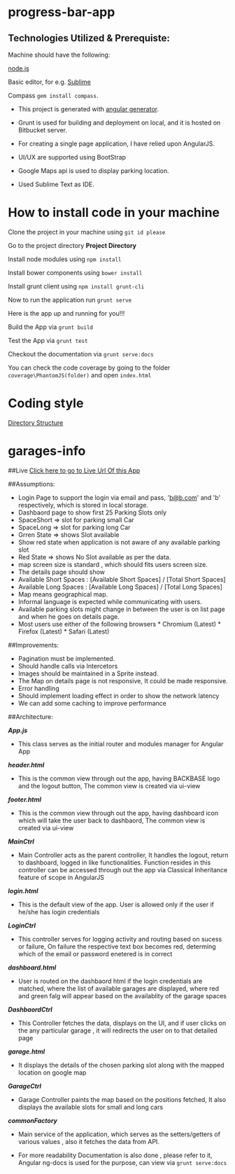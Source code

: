 # progress-bar-app



## Technologies Utilized & Prerequiste:

Machine should have the following: 

[node.js](https://nodejs.org/)

Basic editor, for e.g. [Sublime](https://www.sublimetext.com/)

Compass ``gem install compass``.

* This project is generated with [angular generator](https://github.com/yeoman/generator-angular).
 
* Grunt is used for building and deployment on local, and it is hosted on Bitbucket server.
 
* For creating a single page application, I have relied upon AngularJS.
 
* UI/UX are supported using BootStrap
 
* Google Maps api is used to display parking location.
 
* Used Sublime Text as IDE.

# How to install code in your machine

Clone the project in your machine using ``git id please``

Go to the project directory **Project Directory**

Install node modules using ``npm install``

Install bower components using ``bower install``

Install grunt client using ``npm install grunt-cli``

Now to run the application run ``grunt serve``

Here is the app up and running for you!!!

Build the App via `` grunt build ``

Test the App via `` grunt test ``

Checkout the documentation via `` grunt serve:docs ``


You can check the code coverage by going to the folder `` coverage\PhantomJS(folder) `` and open `` index.html ``


# Coding style

[Directory Structure ](https://scotch.io/tutorials/angularjs-best-practices-directory-structure#a-better-structure-and-foundation)


# garages-info

##Live
[Click here to go to Live Url Of this App](http://mohit_kanwar.bitbucket.org/garage/#/)




##Assumptions:
 * Login Page to support the login via email and pass, 'b@b.com' and 'b' respectively, which is stored in local storage.
 * Dashbaord page to show first 25 Parking Slots only
 * SpaceShort => slot for parking small Car
 * SpaceLong => slot for parking long Car
 * Grren State => shows Slot available
 * Show red state when application is not aware of any available parking slot
 * Red State => shows No Slot available as per the data.
 * map screen size is standard , which should fits users screen size.
 * The details page should show 
 * Available Short Spaces : [Available Short Spaces] / [Total Short Spaces]
 * Available Long Spaces : [Available Long Spaces] / [Total Long Spaces]
 * Map means geographical map.
 * Informal language is expected while communicating with users.
 * Available parking slots might change in between the user is on list page and when he goes on details page.
 * Most users use either of the following browsers
        * Chromium (Latest)
        * Firefox (Latest)
        * Safari (Latest)

##Improvements:

 * Pagination must be implemented.
 * Should handle calls via Intercetors
 * Images should be maintained in a Sprite instead.
 * The Map on details page is not responsive, It could be made responsive.
 * Error handling
 * Should implement loading effect in order to show the network latency
 * We can add some caching to improve performance

##Architecture:


***App.js***

 * This class serves as the initial router and modules manager for Angular App


***header.html***

 * This is the common view through out the app, having BACKBASE logo and the logout button, The common view is created via ui-view


***footer.html***

 * This is the common view through out the app, having dashboard icon which will take the user back to dashbaord, The common view is created via ui-view

***MainCtrl***

 * Main Controller acts as the parent controller, It handles the logout, return to dashboard, logged in like functionalities. Function resides in this controller can be accessed through out the app via Classical Inheritance feature of scope in AngularJS

***login.html***

 * This is the default view of the app. User is allowed only if the user if he/she has login credentials

***LoginCtrl***

 * This controller serves for logging activity and routing based on sucess or failure, On failure the respective text box becomes red, determing which of the email or password enetered is in correct


***dashboard.html***

 * User is routed on the dashbaord html if the login credentials are matched, where the list of available garages are displayed, where red and green falg will appear based on the availablity of the garage spaces

***DashbaordCtrl***

 * This Controller fetches the data, displays on the UI, and if user clicks on the any particular garage , it will redirects the user on to that detailed page

***garage.html***

 * It displays the details of the chosen parking slot along with the mapped location on google map

***GarageCtrl***

 * Garage Controller paints the map based on the positions fetched, It also displays the available slots for small and long cars

***commonFactory***

 * Main service of the application, which serves as the setters/getters of various values , also it fetches the data from API.

 * For more readability Documentation is also done , please refer to it, Angular  ng-docs is used for the purpose, can view via `` grunt serve:docs ``

